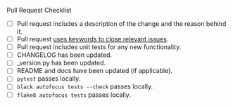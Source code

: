 Pull Request Checklist
 - [ ] Pull request includes a description of the change and the reason behind it.
 - [ ] Pull request [uses keywords to close relevant issues](https://help.github.com/en/articles/closing-issues-using-keywords).
 - [ ] Pull request includes unit tests for any new functionality.
 - [ ] CHANGELOG has been updated.
 - [ ] _version.py has been updated.
 - [ ] README and docs have been updated (if applicable).
 - [ ] `pytest` passes locally.
 - [ ] `black autofocus tests --check` passes locally.
 - [ ] `flake8 autofocus tests` passes locally.
